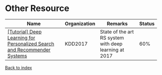 # Other Resource
|Name|Organization|Remarks|Status
|--|--|--|--|
[[Tutorial] Deep Learning for Personalized Search and Recommender Systems](https://www.youtube.com/watch?v=0DYQzZp68ok&t=5066s)|KDD2017|State of the art RS system with deep learning at 2017|60%|



[Back to index](../README.md)
<!--stackedit_data:
eyJoaXN0b3J5IjpbLTEzNzE3OTU4MzIsMjIwNjI2MDIxLC03MD
M3MjQ5MjddfQ==
-->